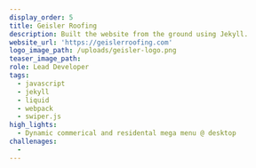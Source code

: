 ```yaml
---
display_order: 5
title: Geisler Roofing
description: Built the website from the ground using Jekyll.
website_url: 'https://geislerroofing.com'
logo_image_path: /uploads/geisler-logo.png
teaser_image_path:
role: Lead Developer
tags:
  - javascript
  - jekyll
  - liquid
  - webpack
  - swiper.js
high_lights:
  - Dynamic commerical and residental mega menu @ desktop
challenages:
  -
---
```


